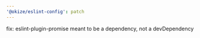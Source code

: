 ```yaml
---
'@okize/eslint-config': patch
---
```


fix: eslint-plugin-promise meant to be a dependency, not a devDependency
